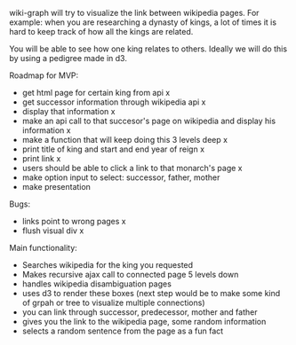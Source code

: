 wiki-graph will try to visualize the link between wikipedia pages.
For example: when you are researching a dynasty of kings, a lot of times it is hard
to keep track of how all the kings are related. 

You will be able to see how one king relates to others. Ideally we will do this by
using a pedigree made in d3. 

Roadmap for MVP:
- get html page for certain king from api x
- get successor information through wikipedia api x
- display that information x
- make an api call to that succesor's page on wikipedia and display his information x
- make a function that will keep doing this 3 levels deep x
- print title of king and start and end year of reign x
- print link x
- users should be able to click a link to that monarch's page x
- make option input to select: successor, father, mother
- make presentation 

Bugs: 
- links point to wrong pages x
- flush visual div x

Main functionality: 
- Searches wikipedia for the king you requested
- Makes recursive ajax call to connected page 5 levels down 
- handles wikipedia disambiguation pages  
- uses d3 to render these boxes (next step would be to make some kind of grpah or tree to visualize multiple connections)
- you can link through successor, predecessor, mother and father
- gives you the link to the wikipedia page, some random information
- selects a random sentence from the page as a fun fact